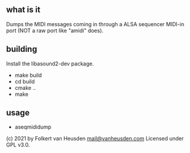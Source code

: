 what is it
----------
Dumps the MIDI messages coming in through a ALSA sequencer MIDI-in port (NOT a raw port like "amidi" does).


building
--------
Install the libasound2-dev package.

* make build
* cd build
* cmake ..
* make


usage
-----
* aseqmididump


(c) 2021 by Folkert van Heusden <mail@vanheusden.com>
Licensed under GPL v3.0.
